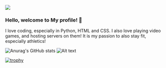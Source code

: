 ![](https://komarev.com/ghpvc/?username=Bump64) 


### Hello, welcome to My profile! 👋

I love coding, especially in Python, HTML and CSS.
I also love playing video games, and hosting servers on them!
It is my passion to also stay fit, especially athletics!

![Anurag's GitHub stats](https://github-readme-stats.vercel.app/api?username=Bump64&show_icons=true&theme=radical)   ![Alt text](https://spotify-recently-played-readme.vercel.app/api?user=31pngyfpy4hkgslqld3shur3ph6i&count=3)


[![trophy](https://github-profile-trophy.vercel.app/?username=Bump64&theme=monokai)](https://github.com/ryo-ma/github-profile-trophy)
